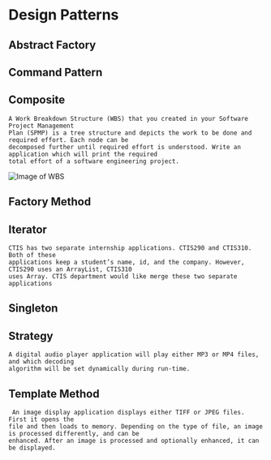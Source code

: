 # Design Patterns

## Abstract Factory

## Command Pattern

## Composite
```
A Work Breakdown Structure (WBS) that you created in your Software Project Management
Plan (SPMP) is a tree structure and depicts the work to be done and required effort. Each node can be
decomposed further until required effort is understood. Write an application which will print the required
total effort of a software engineering project.
```

![Image of WBS](https://image.prntscr.com/image/rEsH-RoMTMqpo5yJH0SceA.png)

## Factory Method

## Iterator
```
CTIS has two separate internship applications. CTIS290 and CTIS310. Both of these
applications keep a student’s name, id, and the company. However, CTIS290 uses an ArrayList, CTIS310
uses Array. CTIS department would like merge these two separate applications
```

## Singleton

## Strategy
```
A digital audio player application will play either MP3 or MP4 files, and which decoding
algorithm will be set dynamically during run-time.
```

## Template Method
```
 An image display application displays either TIFF or JPEG files. First it opens the
file and then loads to memory. Depending on the type of file, an image is processed differently, and can be
enhanced. After an image is processed and optionally enhanced, it can be displayed.
```